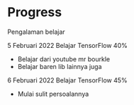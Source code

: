 # Progress
Pengalaman belajar

5 Februari 2022
Belajar TensorFlow 40%
  * Belajar dari youtube mr bourkle
  * Belajar baren lib lainnya juga

6 Februari 2022
Belajar TensorFlow 45%
  * Mulai sulit persoalannya 
